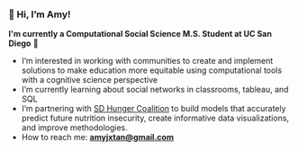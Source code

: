 ### 👋 Hi, I’m Amy!

**I'm currently a Computational Social Science M.S. Student at UC San Diego** 🌊
-  I’m interested in working with communities to create and implement solutions to make education more equitable using computational tools with a cognitive science perspective
-  I’m currently learning about social networks in classrooms, tableau, and SQL
-  I’m  partnering with [SD Hunger Coalition](https://www.sandiegohungercoalition.org/) to build models that accurately predict future nutrition insecurity, create informative data visualizations, and improve methodologies.
-  How to reach me: **amyjxtan@gmail.com**

<!---
amyjxtan/amyjxtan is a ✨ special ✨ repository because its `README.md` (this file) appears on your GitHub profile.
You can click the Preview link to take a look at your changes.
--->
